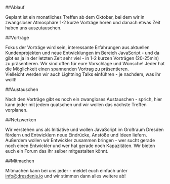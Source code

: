 ##Ablauf

Geplant ist ein monatliches Treffen ab dem Oktober, bei dem wir in zwangsloser Atmosphäre 1-2 kurze Vorträge hören und danach etwas Zeit haben uns auszutauschen.

##Vorträge

Fokus der Vorträge wird sein, interessante Erfahrungen aus aktuellen Kundenprojekten und neue Entwicklungen im Bereich JavaScript - und da gibt es ja in der letzten Zeit sehr viel - in 1-2 kurzen Vorträgen (20-25min) zu präsentieren. Wir sind offen für eure Vorschläge und Wünsche! Jeder hat die Möglichkeit einen spannenden Vortrag zu präsentieren. <br/>
Vielleicht werden wir auch Lightning Talks einführen - je nachdem, was ihr wollt!

##Austauschen

Nach den Vorträge gibt es noch ein zwangloses Austauschen - sprich, hier kann jeder mit jedem quatschen und wir wollen das nächste Treffen vorplanen.

##Netzwerken

Wir verstehen uns als Initiative und wollen JavaScript im Großraum Dresden fördern und Entwicklern neue Eindrücke, Anstöße und Ideen liefern. Außerdem wollen wir Entwickler zusammen bringen - wer sucht gerade noch einen Entwickler und wer hat gerade noch Kapazitäten. Wir bieten euch ein Forum das ihr selber mitgestalten könnt.

##Mitmachen

Mitmachen kann bei uns jeder - meldet euch einfach unter <a href="mailto:info@dresdenjs.io">info@dresdenjs.io</a> und wir stimmen dann alles weitere ab!
